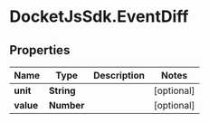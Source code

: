 # DocketJsSdk.EventDiff

## Properties
Name | Type | Description | Notes
------------ | ------------- | ------------- | -------------
**unit** | **String** |  | [optional] 
**value** | **Number** |  | [optional] 


